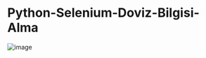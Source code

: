 # Python-Selenium-Doviz-Bilgisi-Alma
![image](https://user-images.githubusercontent.com/42735598/205492022-502eb805-54ee-4a28-b598-98d558fef204.png)
